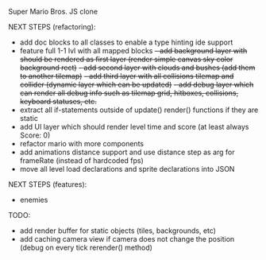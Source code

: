 Super Mario Bros. JS clone

NEXT STEPS (refactoring):
- add doc blocks to all classes to enable a type hinting ide support
- feature full 1-1 lvl with all mapped blocks
~~- add background layer with should be rendered as first layer (render simple canvas sky color background rect)~~
~~- add second layer with clouds and bushes (add them to another tilemap)~~
~~- add third layer with all collisions tilemap and collider (dynamic layer which can be updated)~~
~~- add debug layer which can render all debug info such as tilemap grid, hitboxes, collisions, keyboard statuses, etc.~~
- extract all if-statements outside of update() render() functions if they are static
- add UI layer which should render level time and score (at least always Score: 0)
- refactor mario with more components
- add animations distance support and use distance step as arg for frameRate (instead of hardcoded fps)
- move all level load declarations and sprite declarations into JSON

NEXT STEPS (features):
- enemies

TODO:
- add render buffer for static objects (tiles, backgrounds, etc)
- add caching camera view if camera does not change the position (debug on every tick rerender() method)
 